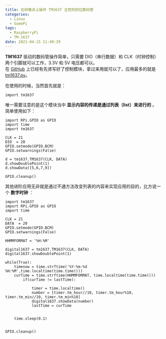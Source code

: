 ```yaml
---
title: 在树莓派上操作 TM1637 主控的四位数码管
categories:
  - Linux
  - SomePi
tags:
  - RaspberryPi
  - TM-1637
date: 2021-04-15 11:49:29
---
```


**TM1637** 驱动的数码管操作简单，只需要 DIO（串行数据）和 CLK（时钟控制）两个引脚就可以工作，3.3V 和 5V 电压都可以。  
在 [GitHub](https://github.com/) 上已经有先贤写好了控制模块，拿过来用就可以了，应用最多的就是 [tm1637.py](https://github.com/whwtf/python-learning/blob/master/tm1637.py)。

在使用的时候，当然首先就是：

```
import tm1637
```

唯一需要注意的是这个模块当中 **显示内容的传递是通过列表（list）来进行的** 。简单使用如下：

```
import RPi.GPIO as GPIO
import time
import tm1637

CLK = 21      
DIO  = 20     
GPIO.setmode(GPIO.BCM)
GPIO.setwarnings(False)    

d = tm1637.TM1637(CLK, DATA)    
d.showDoublePoint(1)    
d.showData([5,6,7,9])   

GPIO.cleanup()
```

其他进阶应用无非就是通过不通方法改变列表的内容来实现应用的目的，比方说一个 **数字时钟** ：

```
import tm1637
import RPi.GPIO as GPIO
import time

CLK = 21
DATA  = 20
GPIO.setmode(GPIO.BCM)
GPIO.setwarnings(False)

HHMMFORMAT = '%H:%M'    

digital1637 = tm1637.TM1637(CLK, DATA)
digital1637.showDoublePoint(1)

while(True):
    timenow = time.strftime('%Y-%m-%d %H:%M',time.localtime(time.time()))
    curTime = time.strftime(HHMMFORMAT, time.localtime(time.time()))
        if(curTime != lastTime):
            
            timer = time.localtime()
            number = [timer.tm_hour//10, timer.tm_hour%10, timer.tm_min//10, timer.tm_min%10]
            digital1637.showData(number)
            lastTime = curTime
        

    time.sleep(0.1)


GPIO.cleanup()
```
